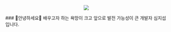 <p align='center'>
    <img src="https://capsule-render.vercel.app/api?type=waving&color=auto&height=300&section=header&text=Sim-Ji-Seob's%20Git&fontSize=90&animation=fadeIn&fontAlignY=38&desc=Decorate%20GitHub%20Profile%20or%20any%20Repo%20like%20me!&descAlignY=51&descAlign=62"/>
</p>
### 👋안녕하세요👋
배우고자 하는 욕망이 크고 앞으로 발전 가능성이 큰 개발자 심지섭입니다.



<!--
**Sim-Ji-Seob/Sim-Ji-Seob** is a ✨ _special_ ✨ repository because its `README.md` (this file) appears on your GitHub profile.

Here are some ideas to get you started:

- 🔭 I’m currently working on ...
- 🌱 I’m currently learning ...
- 👯 I’m looking to collaborate on ...
- 🤔 I’m looking for help with ...
- 💬 Ask me about ...
- 📫 How to reach me: ...
- 😄 Pronouns: ...
- ⚡ Fun fact: ...
-->
